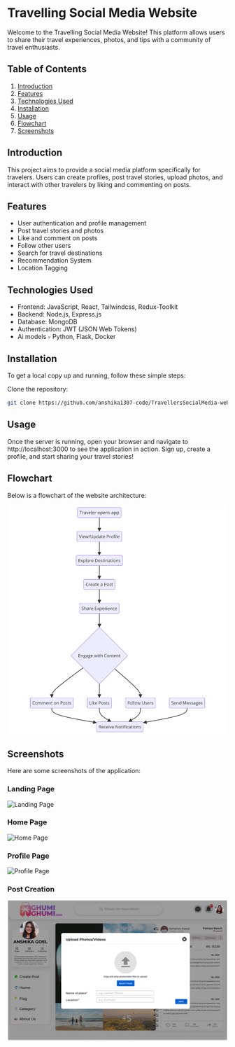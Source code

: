 # Travelling Social Media Website

Welcome to the Travelling Social Media Website! This platform allows users to share their travel experiences, photos, and tips with a community of travel enthusiasts.

## Table of Contents
1. [Introduction](#introduction)
2. [Features](#features)
3. [Technologies Used](#technologies-used)
4. [Installation](#installation)
5. [Usage](#usage)
6. [Flowchart](#flowchart)
7. [Screenshots](#screenshots)


## Introduction
This project aims to provide a social media platform specifically for travelers. Users can create profiles, post travel stories, upload photos, and interact with other travelers by liking and commenting on posts.

## Features
- User authentication and profile management
- Post travel stories and photos
- Like and comment on posts
- Follow other users
- Search for travel destinations
- Recommendation System
- Location Tagging

## Technologies Used
- Frontend: JavaScript, React, Tailwindcss, Redux-Toolkit
- Backend: Node.js, Express.js
- Database: MongoDB
- Authentication: JWT (JSON Web Tokens)
- Ai models - Python, Flask, Docker

## Installation
To get a local copy up and running, follow these simple steps:

 Clone the repository:
   ```sh
   git clone https://github.com/anshika1307-code/TravellersSocialMedia-website.git
  ```

## Usage
Once the server is running, open your browser and navigate to http://localhost:3000 to see the application in action. Sign up, create a profile, and start sharing your travel stories!


## Flowchart
Below is a flowchart of the website architecture:

![Flowchart](docs/flowchart.png)

## Screenshots
Here are some screenshots of the application:

### Landing Page
![Landing Page](docs/landingpage.png)

### Home Page
![Home Page](docs/homepage.png)

### Profile Page
![Profile Page](docs/profilepage.png)

### Post Creation
![Post Creation](docs/postcreation.png)

